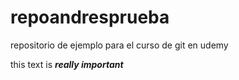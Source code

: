 # repoandresprueba
repositorio de ejemplo para el curso de git en udemy

this text is ***really important***
